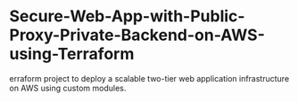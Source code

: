 # Secure-Web-App-with-Public-Proxy-Private-Backend-on-AWS-using-Terraform
erraform project to deploy a scalable two-tier web application infrastructure on AWS using custom modules.
